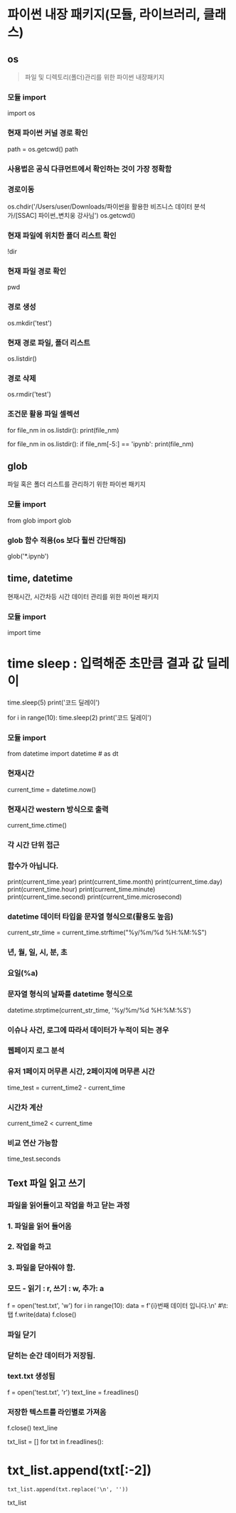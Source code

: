 # 파이썬 내장 패키지(모듈, 라이브러리, 클래스)

## os
> 파일 및 디렉토리(폴더)관리를 위한 파이썬 내장패키지

### 모듈 import
import os

### 현재 파이썬 커널 경로 확인
path = os.getcwd()
path
### 사용법은 공식 다큐먼트에서 확인하는 것이 가장 정확함

### 경로이동
os.chdir('/Users/user/Downloads/파이썬을 활용한 비즈니스 데이터 분석가/[SSAC] 파이썬_변치웅 강사님')
os.getcwd()

### 현재 파일에 위치한 폴더 리스트 확인
!dir

### 현재 파일 경로 확인
pwd

### 경로 생성
os.mkdir('test')

### 현재 경로 파일, 폴더 리스트
os.listdir()

### 경로 삭제
os.rmdir('test')

### 조건문 활용 파일 셀렉션
for file_nm in os.listdir():
    print(file_nm)

for file_nm in os.listdir():
    if file_nm[-5:] == 'ipynb':
          print(file_nm)

## glob
파일 혹은 폴더 리스트를 관리하기 위한 파이썬 패키지

### 모듈 import
from glob import glob

### glob 함수 적용(os 보다 훨씬 간단해짐)
glob('*.ipynb')

## time, datetime
현재시간, 시간차등 시간 데이터 관리를 위한 파이썬 패키지

### 모듈 import
import time

# time sleep : 입력해준 초만큼 결과 값 딜레이
time.sleep(5)
print('코드 딜레이')

for i in range(10):
    time.sleep(2)
    print('코드 딜레이')

### 모듈 import
from datetime import datetime # as dt

### 현재시간
current_time = datetime.now()

### 현재시간 western 방식으로 출력
current_time.ctime()

### 각 시간 단위 접근
### 함수가 아닙니다.
print(current_time.year)
print(current_time.month)
print(current_time.day)
print(current_time.hour)
print(current_time.minute)
print(current_time.second)
print(current_time.microsecond)

### datetime 데이터 타입을 문자열 형식으로(활용도 높음)
current_str_time = current_time.strftime("%y/%m/%d %H:%M:%S")
### 년, 월, 일, 시, 분, 초
### 요일(%a)

### 문자열 형식의 날짜를 datetime 형식으로
datetime.strptime(current_str_time, '%y/%m/%d %H:%M:%S')

### 이슈나 사건, 로그에 따라서 데이터가 누적이 되는 경우
### 웹페이지 로그 분석
### 유저 1페이지 머무른 시간, 2페이지에 머무른 시간
time_test = current_time2 - current_time
### 시간차 계산

current_time2 < current_time
### 비교 연산 가능함
time_test.seconds

## Text 파일 읽고 쓰기

### 파일을 읽어들이고 작업을 하고 닫는 과정
### 1. 파일을 읽어 들어옴
### 2. 작업을 하고
### 3. 파일을 닫아줘야 함.

### 모드 - 읽기 : r, 쓰기 : w, 추가: a
f = open('test.txt', 'w')
for i in range(10):
    data = f'{i}번째 데이터 입니다.\n' #\t: 탭
    f.write(data)
f.close()
### 파일 닫기
### 닫히는 순간 데이터가 저장됨.

### text.txt 생성됨
f = open('test.txt', 'r')
text_line = f.readlines()
### 저장한 텍스트를 라인별로 가져옴
f.close()
text_line

txt_list = []
for txt in f.readlines():
#    txt_list.append(txt[:-2])
    txt_list.append(txt.replace('\n', ''))
txt_list
